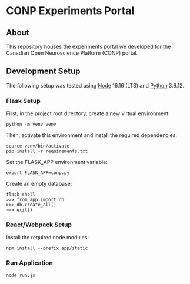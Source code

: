 # CONP Experiments Portal

## About

This repository houses the experiments portal we developed for the Canadian Open Neuroscience Platform (CONP) portal.

## Development Setup

The following setup was tested using [Node](https://nodejs.org/) 16.16 (LTS) and [Python](https://www.python.org/) 3.9.12.

### Flask Setup

First, in the project root directory, create a new virtual environment: 

    python -m venv venv

Then, activate this environment and install the required dependencies:

    source venv/bin/activate
    pip install -r requirements.txt

Set the FLASK_APP environment variable:

    export FLASK_APP=conp.py

Create an empty database:

    flask shell
    >>> from app import db
    >>> db.create_all()
    >>> exit()

### React/Webpack Setup

Install the required node modules:
    
    npm install --prefix app/static

### Run Application

    node run.js

